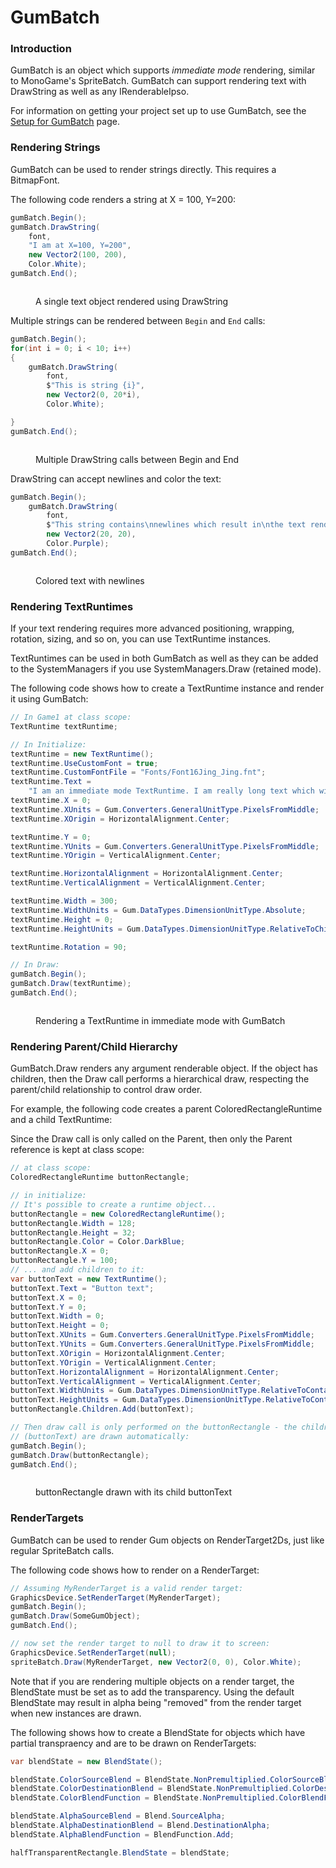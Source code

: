 # GumBatch

### Introduction

GumBatch is an object which supports _immediate mode_ rendering, similar to MonoGame's SpriteBatch. GumBatch can support rendering text with DrawString as well as any IRenderableIpso.

For information on getting your project set up to use GumBatch, see the [Setup for GumBatch](setup-for-gumbatch.md) page.

### Rendering Strings

GumBatch can be used to render strings directly. This requires a BitmapFont.

The following code renders a string at X = 100, Y=200:

```csharp
gumBatch.Begin();
gumBatch.DrawString(
    font, 
    "I am at X=100, Y=200",
    new Vector2(100, 200), 
    Color.White);
gumBatch.End();
```

<figure><img src="../.gitbook/assets/image (63).png" alt=""><figcaption><p>A single text object rendered using DrawString</p></figcaption></figure>

Multiple strings can be rendered between `Begin` and `End` calls:

```csharp
gumBatch.Begin();
for(int i = 0; i < 10; i++)
{
    gumBatch.DrawString(
        font, 
        $"This is string {i}", 
        new Vector2(0, 20*i), 
        Color.White);

}
gumBatch.End();
```

<figure><img src="../.gitbook/assets/image (64).png" alt=""><figcaption><p>Multiple DrawString calls between Begin and End</p></figcaption></figure>

DrawString can accept newlines and color the text:

```csharp
gumBatch.Begin();
    gumBatch.DrawString(
        font, 
        $"This string contains\nnewlines which result in\nthe text rendering over multiple lines",
        new Vector2(20, 20), 
        Color.Purple);
gumBatch.End();
```

<figure><img src="../.gitbook/assets/image (65).png" alt=""><figcaption><p>Colored text with newlines</p></figcaption></figure>

### Rendering TextRuntimes

If your text rendering requires more advanced positioning, wrapping, rotation, sizing, and so on, you can use TextRuntime instances.

TextRuntimes can be used in both GumBatch as well as they can be added to the SystemManagers if you use SystemManagers.Draw (retained mode).

The following code shows how to create a TextRuntime instance and render it using GumBatch:

```csharp
// In Game1 at class scope:
TextRuntime textRuntime;

// In Initialize:
textRuntime = new TextRuntime();
textRuntime.UseCustomFont = true;
textRuntime.CustomFontFile = "Fonts/Font16Jing_Jing.fnt";
textRuntime.Text = 
    "I am an immediate mode TextRuntime. I am really long text which will wrap within the bounds of the TextRuntime";
textRuntime.X = 0;
textRuntime.XUnits = Gum.Converters.GeneralUnitType.PixelsFromMiddle;
textRuntime.XOrigin = HorizontalAlignment.Center;

textRuntime.Y = 0;
textRuntime.YUnits = Gum.Converters.GeneralUnitType.PixelsFromMiddle;
textRuntime.YOrigin = VerticalAlignment.Center;

textRuntime.HorizontalAlignment = HorizontalAlignment.Center;
textRuntime.VerticalAlignment = VerticalAlignment.Center;

textRuntime.Width = 300;
textRuntime.WidthUnits = Gum.DataTypes.DimensionUnitType.Absolute;
textRuntime.Height = 0;
textRuntime.HeightUnits = Gum.DataTypes.DimensionUnitType.RelativeToChildren;

textRuntime.Rotation = 90;

// In Draw:
gumBatch.Begin();
gumBatch.Draw(textRuntime);
gumBatch.End();
```

<figure><img src="../.gitbook/assets/image (66).png" alt=""><figcaption><p>Rendering a TextRuntime in immediate mode with GumBatch</p></figcaption></figure>

### Rendering Parent/Child Hierarchy

GumBatch.Draw renders any argument renderable object. If the object has children, then the Draw call performs a hierarchical draw, respecting the parent/child relationship to control draw order.

For example, the following code creates a parent ColoredRectangleRuntime and a child TextRuntime:

Since the Draw call is only called on the Parent, then only the Parent reference is kept at class scope:

```csharp
// at class scope:
ColoredRectangleRuntime buttonRectangle;

// in initialize:
// It's possible to create a runtime object...
buttonRectangle = new ColoredRectangleRuntime();
buttonRectangle.Width = 128;
buttonRectangle.Height = 32;
buttonRectangle.Color = Color.DarkBlue;
buttonRectangle.X = 0;
buttonRectangle.Y = 100;
// ... and add children to it:
var buttonText = new TextRuntime();
buttonText.Text = "Button text";
buttonText.X = 0;
buttonText.Y = 0;
buttonText.Width = 0;
buttonText.Height = 0;
buttonText.XUnits = Gum.Converters.GeneralUnitType.PixelsFromMiddle;
buttonText.YUnits = Gum.Converters.GeneralUnitType.PixelsFromMiddle;
buttonText.XOrigin = HorizontalAlignment.Center;
buttonText.YOrigin = VerticalAlignment.Center;
buttonText.HorizontalAlignment = HorizontalAlignment.Center;
buttonText.VerticalAlignment = VerticalAlignment.Center;
buttonText.WidthUnits = Gum.DataTypes.DimensionUnitType.RelativeToContainer;
buttonText.HeightUnits = Gum.DataTypes.DimensionUnitType.RelativeToContainer;
buttonRectangle.Children.Add(buttonText);

// Then draw call is only performed on the buttonRectangle - the children 
// (buttonText) are drawn automatically:
gumBatch.Begin();
gumBatch.Draw(buttonRectangle);
gumBatch.End();
```

<figure><img src="../.gitbook/assets/image (1) (1) (1) (1) (1).png" alt=""><figcaption><p>buttonRectangle drawn with its child buttonText</p></figcaption></figure>

### RenderTargets

GumBatch can be used to render Gum objects on RenderTarget2Ds, just like regular SpriteBatch calls.

The following code shows how to render on a RenderTarget:

```csharp
// Assuming MyRenderTarget is a valid render target:
GraphicsDevice.SetRenderTarget(MyRenderTarget);
gumBatch.Begin();
gumBatch.Draw(SomeGumObject);
gumBatch.End();

// now set the render target to null to draw it to screen:
GraphicsDevice.SetRenderTarget(null);
spriteBatch.Draw(MyRenderTarget, new Vector2(0, 0), Color.White);
```

Note that if you are rendering multiple objects on a render target, the BlendState must be set as to add the transparency. Using the default BlendState may result in alpha being "removed" from the render target when new instances are drawn.

The following shows how to create a BlendState for objects which have partial transpraency and are to be drawn on RenderTargets:

```csharp
var blendState = new BlendState();

blendState.ColorSourceBlend = BlendState.NonPremultiplied.ColorSourceBlend;
blendState.ColorDestinationBlend = BlendState.NonPremultiplied.ColorDestinationBlend;
blendState.ColorBlendFunction = BlendState.NonPremultiplied.ColorBlendFunction;

blendState.AlphaSourceBlend = Blend.SourceAlpha;
blendState.AlphaDestinationBlend = Blend.DestinationAlpha;
blendState.AlphaBlendFunction = BlendFunction.Add;

halfTransparentRectangle.BlendState = blendState;
```
